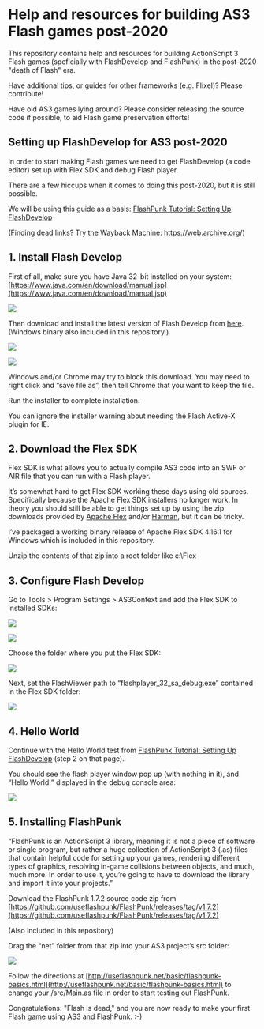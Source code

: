 # Help and resources for building AS3 Flash games post-2020

This repository contains help and resources for building ActionScript 3 Flash games (speficially with FlashDevelop and FlashPunk) in the post-2020 "death of Flash" era.

Have additional tips, or guides for other frameworks (e.g. Flixel)? Please contribute!

Have old AS3 games lying around? Please consider releasing the source code if possible, to aid Flash game preservation efforts!

## Setting up FlashDevelop for AS3 post-2020

In order to start making Flash games we need to get FlashDevelop (a code editor) set up with Flex SDK and debug Flash player. 

There are a few hiccups when it comes to doing this post-2020, but it is still possible.

We will be using this guide as a basis: [FlashPunk Tutorial: Setting Up FlashDevelop](http://useflashpunk.net/getting-started/setting-up-flashdevelop.html#hello-world)

(Finding dead links? Try the Wayback Machine: https://web.archive.org/)


## 1. Install Flash Develop

First of all, make sure you have Java 32-bit installed on your system: [https://www.java.com/en/download/manual.jsp](https://www.java.com/en/download/manual.jsp)

![](https://i.imgur.com/z1gbRx6.png)

Then download and install the latest version of Flash Develop from [here](https://www.flashdevelop.org/). (Windows binary also included in this repository.)

![](https://i.imgur.com/8giRPzW.png)

![](https://i.imgur.com/gCS2u3I.png)

Windows and/or Chrome may try to block this download. You may need to right click and “save file as”, then tell Chrome that you want to keep the file. 


Run the installer to complete installation.

You can ignore the installer warning about needing the Flash Active-X plugin for IE. 


## 2. Download the Flex SDK

Flex SDK is what allows you to actually compile AS3 code into an SWF or AIR file that you can run with a Flash player.

It’s somewhat hard to get Flex SDK working these days using old sources. Specifically because the Apache Flex SDK installers no longer work. In theory you should still be able to get things set up by using the zip downloads provided by [Apache Flex](http://flex.apache.org/download-binaries.html) and/or [Harman](https://airsdk.harman.com/download), but it can be tricky.

I’ve packaged a working binary release of Apache Flex SDK 4.16.1 for Windows which is included in this repository.

Unzip the contents of that zip into a root folder like c:\Flex


## 3. Configure Flash Develop

Go to Tools > Program Settings > AS3Context and add the Flex SDK to installed SDKs:

![](https://i.imgur.com/VJaBqUt.png)

![](https://i.imgur.com/em40xL5.png)

Choose the folder where you put the Flex SDK:

![](https://i.imgur.com/8ynwxts.png)

Next, set the FlashViewer path to “flashplayer_32_sa_debug.exe” contained in the Flex SDK folder:

![](https://i.imgur.com/3RfhvHB.png)


## 4. Hello World

Continue with the Hello World test from [FlashPunk Tutorial: Setting Up FlashDevelop](http://useflashpunk.net/getting-started/setting-up-flashdevelop.html#hello-world) (step 2 on that page).

You should see the flash player window pop up (with nothing in it), and “Hello World!” displayed in the debug console area:

![](https://i.imgur.com/IxGNN8U.png)

## 5. Installing FlashPunk

“FlashPunk is an ActionScript 3 library, meaning it is not a piece of software or single program, but rather a huge collection of ActionScript 3 (.as) files that contain helpful code for setting up your games, rendering different types of graphics, resolving in-game collisions between objects, and much, much more. In order to use it, you’re going to have to download the library and import it into your projects.”

Download the FlashPunk 1.7.2 source code zip from [https://github.com/useflashpunk/FlashPunk/releases/tag/v1.7.2](https://github.com/useflashpunk/FlashPunk/releases/tag/v1.7.2)

(Also included in this repository)

Drag the “net” folder from that zip into your AS3 project’s src folder:

![](https://i.imgur.com/PHjxslM.png)


Follow the directions at [http://useflashpunk.net/basic/flashpunk-basics.html](http://useflashpunk.net/basic/flashpunk-basics.html) to change your /src/Main.as file in order to start testing out FlashPunk.

Congratulations: "Flash is dead," and you are now ready to make your first Flash game using AS3 and FlashPunk. :-)
